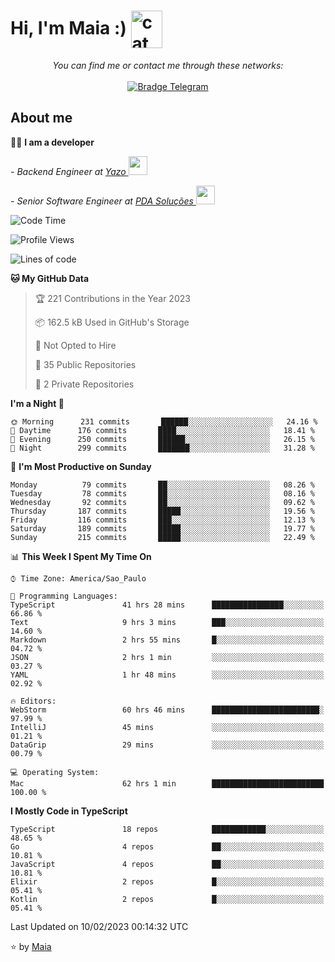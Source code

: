 <h1 align="left">Hi, I'm Maia :) 
<img src="https://emojis.slackmojis.com/emojis/images/1643509834/36299/black-cat.gif?1643509834" width="50" height="60" align="center"  alt="cat"/>
</h1>

<p align="center">
    <i>You can find me or contact me through these networks:</i>
    <br/><br/>
    <a href="https://t.me/mrootx" target="_blank">
        <img src="https://img.shields.io/badge/-Telegram-2CA5E0?logo=telegram&style=flat&logoColor=white" alt="Bradge Telegram" />
    </a>
</p>

## About me

:technologist: <strong>I am a developer</strong> <br>

<p><em> - Backend Engineer at <a href="https://yazo.com.br/">Yazo
</a><img src="https://media.giphy.com/media/WUlplcMpOCEmTGBtBW/giphy.gif" width="30"> 
</em></p>

<p><em> - Senior Software Engineer at <a href="https://pdasolucoes.com.br">PDA Soluções
</a><img src="https://media.giphy.com/media/WUlplcMpOCEmTGBtBW/giphy.gif" width="30"> 
</em></p>

<!--START_SECTION:waka-->
![Code Time](http://img.shields.io/badge/Code%20Time-1%2C638%20hrs%2030%20mins-blue)

![Profile Views](http://img.shields.io/badge/Profile%20Views-126-blue)

![Lines of code](https://img.shields.io/badge/From%20Hello%20World%20I%27ve%20Written-105%20Thousand%20lines%20of%20code-blue)

**🐱 My GitHub Data** 

> 🏆 221 Contributions in the Year 2023
 > 
> 📦 162.5 kB Used in GitHub's Storage 
 > 
> 🚫 Not Opted to Hire
 > 
> 📜 35 Public Repositories 
 > 
> 🔑 2 Private Repositories  
 > 
**I'm a Night 🦉** 

```text
🌞 Morning      231 commits       ██████░░░░░░░░░░░░░░░░░░░   24.16 % 
🌆 Daytime      176 commits       ████░░░░░░░░░░░░░░░░░░░░░   18.41 % 
🌃 Evening      250 commits       ██████░░░░░░░░░░░░░░░░░░░   26.15 % 
🌙 Night        299 commits       ███████░░░░░░░░░░░░░░░░░░   31.28 % 

```
📅 **I'm Most Productive on Sunday** 

```text
Monday          79 commits       ██░░░░░░░░░░░░░░░░░░░░░░░   08.26 % 
Tuesday         78 commits       ██░░░░░░░░░░░░░░░░░░░░░░░   08.16 % 
Wednesday       92 commits       ██░░░░░░░░░░░░░░░░░░░░░░░   09.62 % 
Thursday       187 commits       █████░░░░░░░░░░░░░░░░░░░░   19.56 % 
Friday         116 commits       ███░░░░░░░░░░░░░░░░░░░░░░   12.13 % 
Saturday       189 commits       █████░░░░░░░░░░░░░░░░░░░░   19.77 % 
Sunday         215 commits       █████░░░░░░░░░░░░░░░░░░░░   22.49 % 

```


📊 **This Week I Spent My Time On** 

```text
⌚︎ Time Zone: America/Sao_Paulo

💬 Programming Languages: 
TypeScript               41 hrs 28 mins      ████████████████░░░░░░░░░   66.86 % 
Text                     9 hrs 3 mins        ███░░░░░░░░░░░░░░░░░░░░░░   14.60 % 
Markdown                 2 hrs 55 mins       █░░░░░░░░░░░░░░░░░░░░░░░░   04.72 % 
JSON                     2 hrs 1 min         ░░░░░░░░░░░░░░░░░░░░░░░░░   03.27 % 
YAML                     1 hr 48 mins        ░░░░░░░░░░░░░░░░░░░░░░░░░   02.92 % 

🔥 Editors: 
WebStorm                 60 hrs 46 mins      ████████████████████████░   97.99 % 
IntelliJ                 45 mins             ░░░░░░░░░░░░░░░░░░░░░░░░░   01.21 % 
DataGrip                 29 mins             ░░░░░░░░░░░░░░░░░░░░░░░░░   00.79 % 

💻 Operating System: 
Mac                      62 hrs 1 min        █████████████████████████   100.00 % 

```

**I Mostly Code in TypeScript** 

```text
TypeScript               18 repos            ████████████░░░░░░░░░░░░░   48.65 % 
Go                       4 repos             ██░░░░░░░░░░░░░░░░░░░░░░░   10.81 % 
JavaScript               4 repos             ██░░░░░░░░░░░░░░░░░░░░░░░   10.81 % 
Elixir                   2 repos             █░░░░░░░░░░░░░░░░░░░░░░░░   05.41 % 
Kotlin                   2 repos             █░░░░░░░░░░░░░░░░░░░░░░░░   05.41 % 

```



 Last Updated on 10/02/2023 00:14:32 UTC
<!--END_SECTION:waka-->

⭐️ by [Maia](https://github.com/gabrielmaialva33/)


